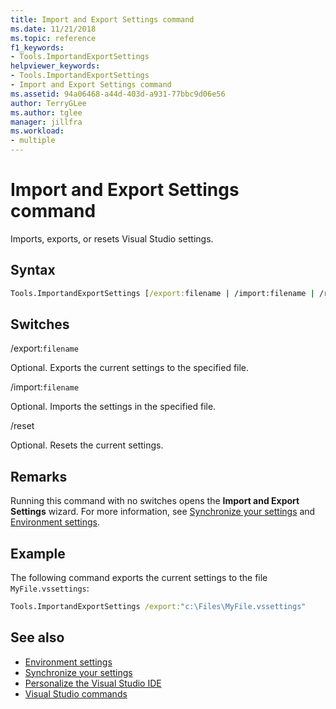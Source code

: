 ```yaml
---
title: Import and Export Settings command
ms.date: 11/21/2018
ms.topic: reference
f1_keywords:
- Tools.ImportandExportSettings
helpviewer_keywords:
- Tools.ImportandExportSettings
- Import and Export Settings command
ms.assetid: 94a06468-a44d-403d-a931-77bbc9d06e56
author: TerryGLee
ms.author: tglee
manager: jillfra
ms.workload:
- multiple
---
```

# Import and Export Settings command

Imports, exports, or resets Visual Studio settings.

## Syntax

```cmd
Tools.ImportandExportSettings [/export:filename | /import:filename | /reset]
```

## Switches

/export:`filename`

Optional. Exports the current settings to the specified file.

/import:`filename`

Optional. Imports the settings in the specified file.

/reset

Optional. Resets the current settings.

## Remarks

Running this command with no switches opens the **Import and Export Settings** wizard. For more information, see [Synchronize your settings](../synchronized-settings-in-visual-studio.md) and [Environment settings](../environment-settings.md).

## Example

The following command exports the current settings to the file `MyFile.vssettings`:

```cmd
Tools.ImportandExportSettings /export:"c:\Files\MyFile.vssettings"
```

## See also

- [Environment settings](../../ide/environment-settings.md)
- [Synchronize your settings](../../ide/synchronized-settings-in-visual-studio.md)
- [Personalize the Visual Studio IDE](../../ide/personalizing-the-visual-studio-ide.md)
- [Visual Studio commands](../../ide/reference/visual-studio-commands.md)
